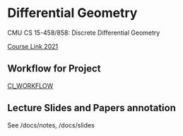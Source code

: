 # Differential Geometry

CMU CS 15-458/858: Discrete Differential Geometry

[Course Link 2021](https://brickisland.net/DDGSpring2021/)

## Workflow for Project

[CI_WORKFLOW](./CI_WORKFLOW.md)

## Lecture Slides and Papers annotation

See /docs/notes, /docs/slides
